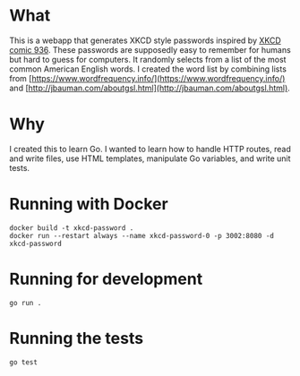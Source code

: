 # What

This is a webapp that generates XKCD style passwords inspired by [XKCD comic 936](https://xkcd.com/936/).
These passwords are supposedly easy to remember for humans but hard to guess for computers. It randomly selects from a list of the most common 
American English words. I created the word list by combining lists from [https://www.wordfrequency.info/](https://www.wordfrequency.info/) and [http://jbauman.com/aboutgsl.html](http://jbauman.com/aboutgsl.html).

# Why

I created this to learn Go. I wanted to learn how to handle HTTP routes, read and write files, use HTML templates, manipulate Go variables, and write unit tests.

# Running with Docker

```
docker build -t xkcd-password .
docker run --restart always --name xkcd-password-0 -p 3002:8080 -d xkcd-password
```

# Running for development

```
go run .
```


# Running the tests

```
go test
```